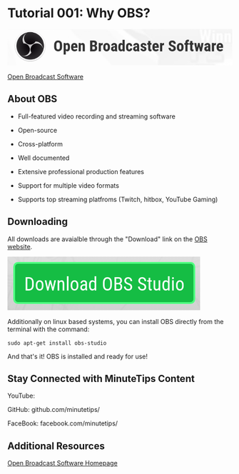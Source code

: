 # Tutorial 001: Why OBS?

![OBS](../figs/001_OBS_1.png)

[Open Broadcast Software][1]

## About OBS

* Full-featured video recording and streaming software

* Open-source
* Cross-platform
* Well documented

* Extensive professional production features
* Support for multiple video formats
* Supports top streaming platfroms (Twitch, hitbox, YouTube Gaming)


## Downloading

All downloads are avaialble through the "Download" link on the [OBS website][1].

![Download OBS](../figs/001_OBS_2.png)

Additionally on linux based systems, you can install OBS directly from the terminal with the command:

```
sudo apt-get install obs-studio
```
And that's it! OBS is installed and ready for use!


## Stay Connected with MinuteTips Content

YouTube: 

GitHub: github.com/minutetips/

FaceBook: facebook.com/minutetips/
 
## Additional Resources 

[Open Broadcast Software Homepage][1]

[1]: https://obsproject.com/






